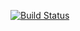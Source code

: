 [![Build Status](https://dev.azure.com/dileep0802tvk/DevProject/_apis/build/status%2FDevopsProject1122.gitApp?branchName=master)](https://dev.azure.com/dileep0802tvk/DevProject/_build/latest?definitionId=2&branchName=master)

